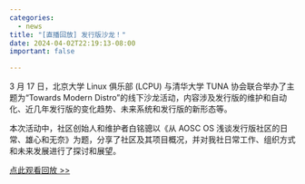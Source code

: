 ```yaml
---
categories:
  - news
title: "[直播回放] 发行版沙龙！"
date: 2024-04-02T22:19:13-08:00
important: false

---
```


3 月 17 日，北京大学 Linux 俱乐部 (LCPU) 与清华大学 TUNA 协会联合举办了主题为“Towards Modern Distro”的线下沙龙活动，内容涉及发行版的维护和自动化、近几年发行版的变化趋势、未来系统和发行版的新形态等。

本次活动中，社区创始人和维护者白铭骢以《从 AOSC OS 浅谈发行版社区的日常、雄心和无奈》为题，分享了社区及其项目概况，并对我社日常工作、组织方式和未来发展进行了探讨和展望。

[点此观看回放 >> ](https://www.bilibili.com/video/BV1Yx421D7d2/)
